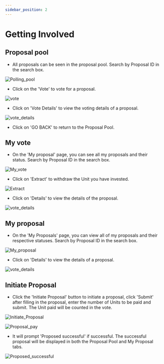 ```yaml
---
sidebar_position: 2
---
```


# Getting Involved

## Proposal pool

- All proposals can be seen in the proposal pool. Search by Proposal ID in the search box.

![Polling_pool](/img/docs/3.1Polling_pool.png)

- Click on the 'Vote' to vote for a proposal.

![vote](/img/docs/3.1.1vote.png)

- Click on 'Vote Details' to view the voting details of a proposal.

![vote_details](/img/docs/3.1.2vote_details.png)

- Click on 'GO BACK' to return to the Proposal Pool.

## My vote

- On the 'My proposal' page, you can see all my proposals and their status. Search by Proposal ID in the search box.


![My_vote](/img/docs/3.2.1My_vote.png)

- Click on 'Extract' to withdraw the Unit you have invested.

![Extract](/img/docs/3.2.2Extract.png)

- Click on 'Details' to view the details of the proposal.

![vote_details](/img/docs/3.1.2vote_details.png)

## My proposal

- On the 'My Proposals' page, you can view all of my proposals and their respective statuses. Search by Proposal ID in the search box.

![My_proposal](/img/docs/3.3.1My_proposal.png)

- Click on 'Details' to view the details of a proposal.

![vote_details](/img/docs/3.1.2vote_details.png)

## Initiate Proposal

- Click the 'Initiate Proposal' button to initiate a proposal, click 'Submit' after filling in the proposal, enter the number of Units to be paid and submit. The Unit paid will be counted in the vote.

![Initiate_Proposal](/img/docs/3.3.3Initiate_Proposal.png)

![Proposal_pay](/img/docs/3.3.4Proposal_pay.png)

- It will prompt 'Proposed successful' if successful. The successful proposal will be displayed in both the Proposal Pool and My Proposal tabs.

![Proposed_successful](/img/docs/3.3.5Proposal_successful.png)
